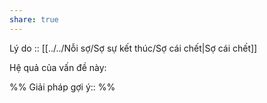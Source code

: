 ```yaml
---
share: true
---
```

Lý do :: [[../../Nỗi sợ/Sợ sự kết thúc/Sợ cái chết|Sợ cái chết]]

Hệ quả của vấn đề này:


%%
Giải pháp gợi ý:: 
%%

